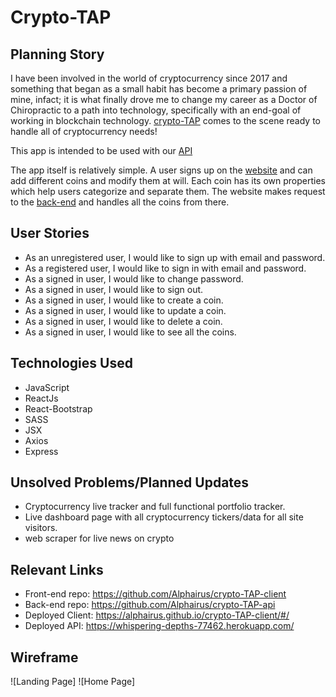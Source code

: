 # Crypto-TAP  

## Planning Story
I have been involved in the world of cryptocurrency since 2017 and something that
began as a small habit has become a primary passion of mine, infact; it is what
finally drove me to change my career as a Doctor of Chiropractic to a path into
technology, specifically with an end-goal of working in blockchain technology.
 [crypto-TAP](https://github.com/Alphairus/crypto-TAP-client) comes to the scene
 ready to handle all of cryptocurrency needs!  

This app is intended to be used with our [API](https://github.com/Alphairus/crypto-TAP-api)

The app itself is relatively simple. A user signs up on the [website](https://alphairus.github.io/crypto-TAP-client/#/) and can add different coins and modify them at will. Each coin has its own properties which help users categorize and separate them. The website makes request to the [back-end](https://whispering-depths-77462.herokuapp.com/) and handles all the coins from there.

## User Stories

- As an unregistered user, I would like to sign up with email and password.
- As a registered user, I would like to sign in with email and password.
- As a signed in user, I would like to change password.
- As a signed in user, I would like to sign out.
- As a signed in user, I would like to create a coin.
- As a signed in user, I would like to update a coin.
- As a signed in user, I would like to delete a coin.
- As a signed in user, I would like to see all the coins.

## Technologies Used

- JavaScript
- ReactJs
- React-Bootstrap
- SASS
- JSX
- Axios
- Express

## Unsolved Problems/Planned Updates

- Cryptocurrency live tracker and full functional portfolio tracker.
- Live dashboard page with all cryptocurrency tickers/data for all site visitors.
- web scraper for live news on crypto

## Relevant Links

- Front-end repo: https://github.com/Alphairus/crypto-TAP-client
- Back-end repo: https://github.com/Alphairus/crypto-TAP-api
- Deployed Client: https://alphairus.github.io/crypto-TAP-client/#/
- Deployed API: https://whispering-depths-77462.herokuapp.com/

## Wireframe

![Landing Page]
![Home Page]
